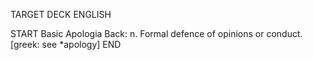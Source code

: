 TARGET DECK
ENGLISH

START
Basic
Apologia
Back: n. Formal defence of opinions or conduct. [greek: see *apology]
END
